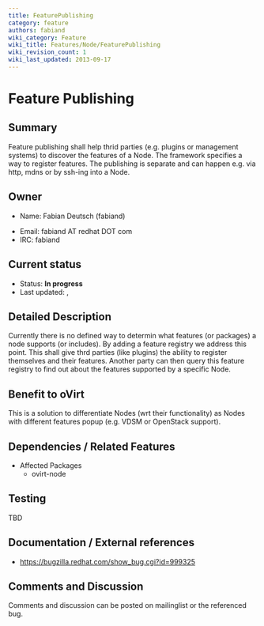 ```yaml
---
title: FeaturePublishing
category: feature
authors: fabiand
wiki_category: Feature
wiki_title: Features/Node/FeaturePublishing
wiki_revision_count: 1
wiki_last_updated: 2013-09-17
---
```


# Feature Publishing

## Summary

Feature publishing shall help thrid parties (e.g. plugins or management systems) to discover the features of a Node. The framework specifies a way to register features. The publishing is separate and can happen e.g. via http, mdns or by ssh-ing into a Node.

## Owner

*   Name: Fabian Deutsch (fabiand)

<!-- -->

*   Email: fabiand AT redhat DOT com
*   IRC: fabiand

## Current status

*   Status: **In progress**
*   Last updated: ,

## Detailed Description

Currently there is no defined way to determin what features (or packages) a node supports (or includes). By adding a feature registry we address this point. This shall give thrd parties (like plugins) the ability to register themselves and their features. Another party can then query this feature registry to find out about the features supported by a specific Node.

## Benefit to oVirt

This is a solution to differentiate Nodes (wrt their functionality) as Nodes with different features popup (e.g. VDSM or OpenStack support).

## Dependencies / Related Features

*   Affected Packages
    -   ovirt-node

## Testing

TBD

## Documentation / External references

*   <https://bugzilla.redhat.com/show_bug.cgi?id=999325>

## Comments and Discussion

Comments and discussion can be posted on mailinglist or the referenced bug.

